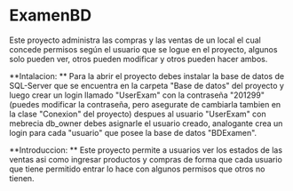 # ExamenBD
Este proyecto administra las compras y las ventas de un local el cual concede permisos 
según el usuario que se logue en el proyecto, algunos solo pueden ver, 
otros pueden modificar y otros pueden hacer ambos.

**Intalacion: **
Para la abrir el proyecto debes instalar la base de datos de SQL-Server que se encuentra 
en la carpeta "Base de datos" del proyecto y luego crear un login llamado "UserExam" con la contraseña "201299" 
(puedes modificar la contraseña, pero asegurate de cambiarla tambien en la clase "Conexion" del proyecto)
despues al usuario "UserExam" con mebrecia db_owner debes asignarle el usuario creado, analogante crea un login 
para cada "usuario" que posee la base de datos "BDExamen".

**Introduccion: **
Este proyecto permite a usuarios ver los estados de las ventas asi como ingresar productos y compras de forma
que cada usuario que tiene permitido entrar lo hace con algunos permisos que otros no tienen.
